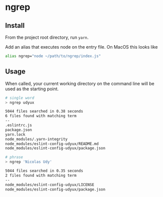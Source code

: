 # ngrep

## Install

From the project root directory, run `yarn`.

Add an alias that executes node on the entry file. On MacOS this looks like

```bash
alias ngrep="node ~/path/to/ngrep/index.js"
```

## Usage

When called, your current working directory on the command line will be used as the starting point.

```bash
# single word
> ngrep udyux

5044 files searched in 0.38 seconds
6 files found with matching term
--
.eslintrc.js
package.json
yarn.lock
node_modules/.yarn-integrity
node_modules/eslint-config-udyux/README.md
node_modules/eslint-config-udyux/package.json

# phrase
> ngrep 'Nicolas Udy'

5044 files searched in 0.35 seconds
2 files found with matching term
--
node_modules/eslint-config-udyux/LICENSE
node_modules/eslint-config-udyux/package.json
```

